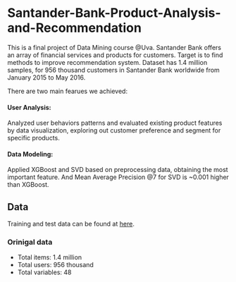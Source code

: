 # Santander-Bank-Product-Analysis-and-Recommendation
This is a final project of Data Mining course @Uva. Santander Bank offers an array of financial services and products for customers. Target is to find methods to improve recommendation system. Dataset has 1.4 million samples, for 956 thousand customers in Santander Bank worldwide from January 2015 to May 2016. 

There are two main fearues we achieved:

#### User Analysis: 

Analyzed user behaviors patterns and evaluated existing product features by data visualization, exploring out customer preference and segment for specific products.

#### Data Modeling: 

Applied XGBoost and SVD based on preprocessing data, obtaining the most important feature. And Mean Average Precision @7 for SVD is ~0.001 higher than XGBoost.

## Data

Training and test data can be found at [here](https://www.kaggle.com/c/santander-product-recommendation/data).

### Orinigal data

* Total items: 1.4 million
* Total users: 956 thousand
* Total variables: 48